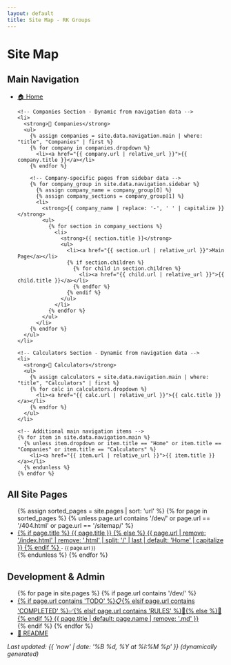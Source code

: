 ```yaml
---
layout: default
title: Site Map - RK Groups
---
```


# Site Map

<div class="mui-container">
  <h2>Main Navigation</h2>
  <ul class="mui-sitemap-list">
    <li><a href="{{ '/' | relative_url }}">🏠 Home</a></li>

    <!-- Companies Section - Dynamic from navigation data -->
    <li>
      <strong>🏢 Companies</strong>
      <ul>
        {% assign companies = site.data.navigation.main | where: "title", "Companies" | first %}
        {% for company in companies.dropdown %}
          <li><a href="{{ company.url | relative_url }}">{{ company.title }}</a></li>
        {% endfor %}

        <!-- Company-specific pages from sidebar data -->
        {% for company_group in site.data.navigation.sidebar %}
          {% assign company_name = company_group[0] %}
          {% assign company_sections = company_group[1] %}
          <li>
            <strong>{{ company_name | replace: '-', ' ' | capitalize }}</strong>
            <ul>
              {% for section in company_sections %}
                <li>
                  <strong>{{ section.title }}</strong>
                  <ul>
                    <li><a href="{{ section.url | relative_url }}">Main Page</a></li>
                    {% if section.children %}
                      {% for child in section.children %}
                        <li><a href="{{ child.url | relative_url }}">{{ child.title }}</a></li>
                      {% endfor %}
                    {% endif %}
                  </ul>
                </li>
              {% endfor %}
            </ul>
          </li>
        {% endfor %}
      </ul>
    </li>

    <!-- Calculators Section - Dynamic from navigation data -->
    <li>
      <strong>🧮 Calculators</strong>
      <ul>
        {% assign calculators = site.data.navigation.main | where: "title", "Calculators" | first %}
        {% for calc in calculators.dropdown %}
          <li><a href="{{ calc.url | relative_url }}">{{ calc.title }}</a></li>
        {% endfor %}
      </ul>
    </li>

    <!-- Additional main navigation items -->
    {% for item in site.data.navigation.main %}
      {% unless item.dropdown or item.title == "Home" or item.title == "Companies" or item.title == "Calculators" %}
        <li><a href="{{ item.url | relative_url }}">{{ item.title }}</a></li>
      {% endunless %}
    {% endfor %}
  </ul>

  <!-- All Pages Section - Dynamic from site pages -->
  <h2>All Site Pages</h2>
  <ul class="mui-sitemap-list">
    {% assign sorted_pages = site.pages | sort: 'url' %}
    {% for page in sorted_pages %}
      {% unless page.url contains '/dev/' or page.url == '/404.html' or page.url == '/sitemap/' %}
        <li>
          <a href="{{ page.url | relative_url }}">
            {% if page.title %}
              {{ page.title }}
            {% else %}
              {{ page.url | remove: '/index.html' | remove: '.html' | split: '/' | last | default: 'Home' | capitalize }}
            {% endif %}
          </a>
          <small class="mui-text-muted"> - {{ page.url }}</small>
        </li>
      {% endunless %}
    {% endfor %}
  </ul>

  <h2>Development & Admin</h2>
  <ul class="mui-sitemap-list">
    {% for page in site.pages %}
      {% if page.url contains '/dev/' %}
        <li>
          <a href="{{ page.url | relative_url }}">
            {% if page.url contains 'TODO' %}📋{% elsif page.url contains 'COMPLETED' %}✅{% elsif page.url contains 'RULES' %}📝{% else %}📄{% endif %}
            {{ page.title | default: page.name | remove: '.md' }}
          </a>
        </li>
      {% endif %}
    {% endfor %}
    <li><a href="{{ '/README.md' | relative_url }}">📖 README</a></li>
  </ul>

  <p class="mui-text-muted">
    <em>Last updated: {{ 'now' | date: '%B %d, %Y at %I:%M %p' }} (dynamically generated)</em>
  </p>
</div>
